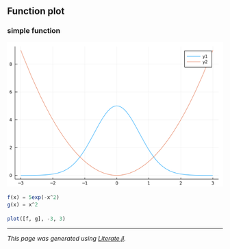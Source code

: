 ## Function plot
### simple function

![simple_fn.png](images/simple_fn.png)

```julia
f(x) = 5exp(-x^2)
g(x) = x^2

plot([f, g], -3, 3)
```

---

*This page was generated using [Literate.jl](https://github.com/fredrikekre/Literate.jl).*

